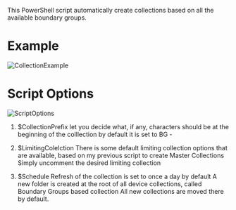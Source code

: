 
This PowerShell script automatically create collections based on all the available boundary groups.
# Example
![CollectionExample](https://github.com/JonathanLefebvreGlobensky/Images/blob/master/154930(3).jpg)



# Script Options
![ScriptOptions](https://github.com/JonathanLefebvreGlobensky/Images/blob/master/154930(2).jpg)
1. $CollectionPrefix let you decide what, if any, characters should be at the beginning of the colllection
by default it is set to BG - 

2. $LimitingColelction
There is some default limiting collection options that are available, based on my previous script to create Master Collections
Simply uncomment the desired limiting collection

3. $Schedule
Refresh of the collection is set to once a day by default
A new folder is created at the root of all device collections, called Boundary Groups based collection
All new collections are moved there by default.

